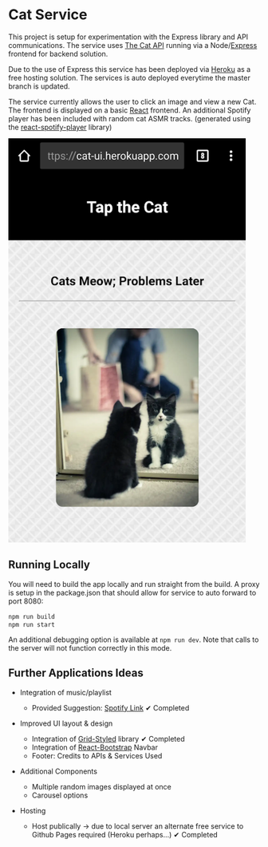 # Cat Service

This project is setup for experimentation with the Express library and API communications.
The service uses [The Cat API](http://thecatapi.com/) running via a Node/[Express](https://expressjs.com/) frontend for backend solution.

Due to the use of Express this service has been deployed via [Heroku](https://www.heroku.com/) as a free hosting solution. The services is auto deployed everytime the master branch is updated.

The service currently allows the user to click an image and view a new Cat. The frontend is displayed on a basic [React](https://reactjs.org/) frontend. An additional Spotify player has been included with random cat ASMR tracks. (generated using the [react-spotify-player](https://www.npmjs.com/package/react-spotify-player) library)

![Screenshot](/screenshots/mobile-screenshot.png)

## Running Locally

You will need to build the app locally and run straight from the build. A proxy is setup in the package.json that should allow for service to auto forward to port 8080:

```
npm run build
npm run start
```

An additional debugging option is available at `npm run dev`. Note that calls to the server will not function correctly in this mode.

## Further Applications Ideas

* Integration of music/playlist

  * Provided Suggestion: [Spotify Link](https://open.spotify.com/user/scott04069419/playlist/721IDYz5WqovHi4ozx1v36) ✔ Completed

* Improved UI layout & design

  * Integration of [Grid-Styled](https://github.com/jxnblk/grid-styled) library ✔ Completed
  * Integration of [React-Bootstrap](https://react-bootstrap.github.io/components/navbar/) Navbar
  * Footer: Credits to APIs & Services Used

* Additional Components

  * Multiple random images displayed at once
  * Carousel options

* Hosting
  * Host publically -> due to local server an alternate free service to Github Pages required (Heroku perhaps...) ✔ Completed
